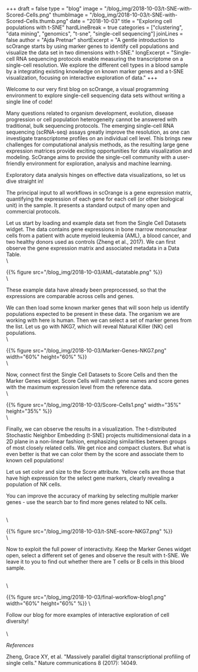 +++
draft = false
type = "blog"
image = "/blog_img/2018-10-03/t-SNE-with-Scored-Cells.png"
thumbImage = "/blog_img/2018-10-03/t-SNE-with-Scored-Cells.thumb.png"
date = "2018-10-03"
title = "Exploring cell populations with t-SNE"
hardLineBreak = true 
categories = ["clustering", "data mining", "genomics", "t-sne", "single-cell sequencing"]
joinLines = false
author = "Ajda Pretnar"
shortExcerpt = "A gentle introduction to scOrange starts by using marker genes to identify cell populations and visualize the data set in two dimensions with t-SNE." 
longExcerpt = "Single-cell RNA sequencing protocols enable measuring the transcriptome on a single-cell resolution. We explore the different cell types in a blood sample by a integrating existing knowledge on known marker genes and a t-SNE visualization, focusing on interactive exploration of data."
+++

Welcome to our very first blog on scOrange, a visual programming environment to
explore single-cell sequencing data sets without writing a single line of code!

Many questions related to organism development, evolution, disease progression or cell
population heterogeneity cannot be answered with traditional, bulk sequencing
protocols. The emerging single-cell RNA sequencing (scRNA-seq) assays greatly
improve the resolution, as one can investigate transcriptome profiles on an individual
cell level. This brings new challenges for computational analysis methods, as
the resulting large gene expression matrices provide exciting opportunities for data
visualization and modeling. ScOrange aims to provide the single-cell community with 
a user-friendly environment for exploration, analysis and machine learning. 

Exploratory data analysis hinges on effective data visualizations, so let us
dive straight in! 

The principal input to all workflows in scOrange is a gene expression matrix,
quantifying the expression of each gene for each cell (or other biological
unit) in the sample. It presents a standard output of many open and commercial
protocols.
 
Let us start by loading and example data set from the Single Cell Datasets
widget. The data contains gene expressions in bone marrow mononuclear cells
from a patient with acute myeloid leukemia (AML), a blood cancer, and two
healthy donors used as controls (Zheng et al., 2017). We can first observe the
gene expression matrix and associated metadata in a Data Table.
\
\

{{% figure src="/blog_img/2018-10-03/AML-datatable.png" %}}
\
\

These example data have already been preprocessed, so that the expressions are comparable 
across cells and genes.

We can then load some known marker genes that will soon help us identify
populations expected to be present in these data. The organism we are working
with here is human. Then we can select a set of marker genes from the list. Let
us go with NKG7, which will reveal Natural Killer (NK) cell populations.
\
\

{{% figure src="/blog_img/2018-10-03/Marker-Genes-NKG7.png" width="60%" height="60%" %}}
\
\

Now, connect first the Single Cell Datasets to Score Cells and then the Marker
Genes widget. Score Cells will match gene names and score genes with the
maximum expression level from the reference data.
\
\

{{% figure src="/blog_img/2018-10-03/Score-Cells1.png" width="35%" height="35%" %}}
\
\

Finally, we can observe the results in a visualization. The t-distributed
Stochastic Neighbor Embedding (t-SNE) projects multidimensional data in a 2D
plane in a non-linear fashion, emphasizing similarities between groups of most
closely related cells. We get nice and compact clusters. But what is even
better is that we can color them by the score and associate them to known cell
populations! 

Let us set color and size to the Score attribute. Yellow cells are
those that have high expression for the select gene markers, clearly revealing
a population of NK cells. 

You can improve the accuracy of marking by selecting multiple marker genes - 
use the search bar to find more genes related to NK cells. 

\
\

{{% figure src="/blog_img/2018-10-03/t-SNE-score-NKG7.png" %}}
\
\

Now to exploit the full power of interactivity. Keep the Marker Genes widget
open, select a different set of genes and observe the result with t-SNE. We
leave it to you to find out whether there are T cells or B cells in this blood
sample.

\
\

{{% figure src="/blog_img/2018-10-03/final-workflow-blog1.png" width="60%" height="60%" %}}
\

Follow our blog for more examples of interactive exploration of cell diversity!
\
\
\

*References*

Zheng, Grace XY, et al. "Massively parallel digital transcriptional profiling
of single cells." Nature communications 8 (2017): 14049.
